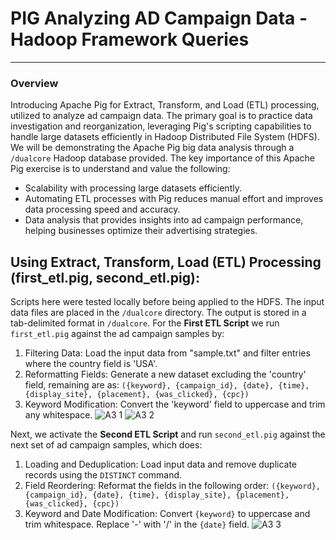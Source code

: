 # PIG Analyzing AD Campaign Data - Hadoop Framework Queries
---
### Overview
Introducing Apache Pig for Extract, Transform, and Load (ETL) processing, utilized to analyze ad campaign data. The primary goal is to practice data investigation and reorganization, leveraging Pig's scripting capabilities to handle large datasets efficiently in Hadoop Distributed File System (HDFS). We will be demonstrating the Apache Pig big data analysis through a `/dualcore` Hadoop database provided. The key importance of this Apache Pig exercise is to understand and value the following: 
- Scalability with processing large datasets efficiently.
- Automating ETL processes with Pig reduces manual effort and improves data processing speed and accuracy.
- Data analysis that provides insights into ad campaign performance, helping businesses optimize their advertising strategies.

## Using Extract, Transform, Load (ETL) Processing (first_etl.pig, second_etl.pig):
Scripts here were tested locally before being applied to the HDFS. The input data files are placed in the `/dualcore` directory. The output is stored in a tab-delimited format in `/dualcore`.
For the **First ETL Script** we run `first_etl.pig` against the ad campaign samples by:
1. Filtering Data: Load the input data from "sample.txt" and filter entries where the country field is 'USA'.
2. Reformatting Fields: Generate a new dataset excluding the 'country' field, remaining are as:
   ```({keyword}, {campaign_id}, {date}, {time}, {display_site}, {placement}, {was_clicked}, {cpc})```
3. Keyword Modification: Convert the 'keyword' field to uppercase and trim any whitespace.
![A3 1](https://github.com/user-attachments/assets/08ab64d3-ff0c-461f-86ba-cedb23f181f4)
![A3 2](https://github.com/user-attachments/assets/f97bd5fb-8080-4e43-ba08-5fc4e4ca4081)


Next, we activate the **Second ETL Script** and run `second_etl.pig` against the next set of ad campaign samples, which does:
1. Loading and Deduplication: Load input data and remove duplicate records using the `DISTINCT` command.
2. Field Reordering: Reformat the fields in the following order:
  ```({keyword}, {campaign_id}, {date}, {time}, {display_site}, {placement}, {was_clicked}, {cpc})```
3. Keyword and Date Modification: Convert `{keyword}` to uppercase and trim whitespace. Replace '-' with '/' in the `{date}` field.
![A3 3](https://github.com/user-attachments/assets/5c4b487b-6dbd-4283-b14b-b7d83d3b376f)

## 
